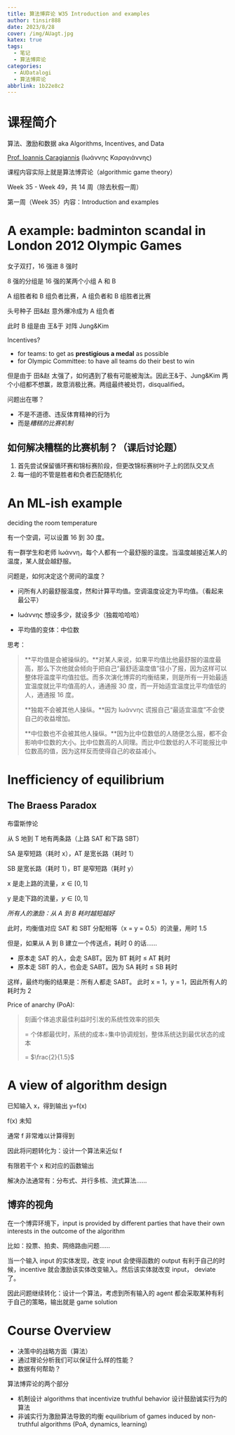 ```yaml
---
title: 算法博弈论 W35 Introduction and examples
author: tinsir888
date: 2023/8/28
cover: /img/AUagt.jpg
katex: true
tags:
  - 笔记
  - 算法博弈论
categories:
  - AUDatalogi
  - 算法博弈论
abbrlink: 1b22e8c2
---
```


# 课程简介

算法、激励和数据 aka Algorithms, Incentives, and Data

[Prof. Ioannis Caragiannis](https://cs.au.dk/~iannis/) (Ιωάννης Καραγιάννης)

课程内容实际上就是算法博弈论（algorithmic game theory）

Week 35 - Week 49，共 14 周（除去秋假一周）



第一周（Week 35）内容：Introduction and examples

# A example: badminton scandal in London 2012 Olympic Games

女子双打，16 强进 8 强时

8 强的分组是 16 强的某两个小组 A 和 B

A 组胜者和 B 组负者比赛，A 组负者和 B 组胜者比赛

头号种子 田&赵 意外爆冷成为 A 组负者

此时 B 组是由 王&于 对阵 Jung&Kim

Incentives?

- for teams: to get as **prestigious a medal** as possible
- for Olympic Committee: to have all teams do their best to win

但是由于 田&赵 太强了，如何遇到了极有可能被淘汰。因此王&于、Jung&Kim 两个小组都不想赢，故意消极比赛。两组最终被处罚，disqualified。

问题出在哪？

- 不是不道德、违反体育精神的行为
- 而是*糟糕的比赛机制*

## 如何解决糟糕的比赛机制？（课后讨论题）

1. 首先尝试保留循环赛和锦标赛阶段，但更改锦标赛树叶子上的团队交叉点
2. 每一组的不管是胜者和负者匹配随机化

# An ML-ish example

deciding the room temperature

有一个空调，可以设置 16 到 30 度。

有一群学生和老师 Ιωάννη，每个人都有一个最舒服的温度。当温度越接近某人的温度，某人就会越舒服。

问题是，如何决定这个房间的温度？

- 问所有人的最舒服温度，然和计算平均值。空调温度设定为平均值。（看起来最公平）
- Ιωάννης 想设多少，就设多少（独裁哈哈哈）

- 平均值的变体：中位数

思考：

> **平均值是会被操纵的。**对某人来说，如果平均值比他最舒服的温度最高，那么下次他就会倾向于把自己“最舒适温度值”往小了报，因为这样可以整体将温度平均值拉低。而多次演化博弈的均衡结果，则是所有一开始最适宜温度就比平均值高的人，通通报 30 度，而一开始适宜温度比平均值低的人，通通报 16 度。
>
> **独裁不会被其他人操纵。**因为 Ιωάννης 谎报自己“最适宜温度”不会使自己的收益增加。
>
> **中位数也不会被其他人操纵。**因为比中位数低的人随便怎么报，都不会影响中位数的大小。比中位数高的人同理。而比中位数低的人不可能报比中位数高的值，因为这样反而使得自己的收益减小。

# Inefficiency of equilibrium

## The Braess Paradox

布雷斯悖论

从 S 地到 T 地有两条路（上路 SAT 和下路 SBT）

SA 是窄短路（耗时 x），AT 是宽长路（耗时 1）

SB 是宽长路（耗时 1），BT 是窄短路（耗时 y）

x 是走上路的流量，$x\in[0,1]$

y 是走下路的流量，$y\in[0,1]$

*所有人的激励：从 A 到 B 耗时越短越好*

此时，均衡值对应 SAT 和 SBT 分配相等（x = y = 0.5）的流量，用时 1.5

但是，如果从 A 到 B 建立一个传送点，耗时 0 的话……

- 原本走 SAT 的人，会走 SABT。因为 BT 耗时 ≤ AT 耗时
- 原本走 SBT 的人，也会走 SABT。因为 SA 耗时 ≤ SB 耗时

这样，最终均衡的结果是：所有人都走 SABT。 此时 x = 1，y = 1，因此所有人的耗时为 2

Price of anarchy (PoA): 

> 刻画个体追求最佳利益时引发的系统性效率的损失
>
> = 个体都最优时，系统的成本÷集中协调规划，整体系统达到最优状态的成本
>
> = $\frac{2}{1.5}$

# A view of algorithm design

已知输入 x，得到输出 y=f(x)

f(x) 未知

通常 f 非常难以计算得到

因此将问题转化为：设计一个算法来近似 f

有限若干个 x 和对应的函数输出

解决办法通常有：分布式、并行多核、流式算法……

## 博弈的视角

在一个博弈环境下，input is provided by different parties that have their own interests in the outcome of the algorithm

比如：投票、拍卖、网络路由问题……

当一个输入 input 的实体发现，改变 input 会使得函数的 output 有利于自己的时候，incentive 就会激励该实体改变输入。然后该实体就改变 input， deviate 了。

因此问题继续转化：设计一个算法，考虑到所有输入的 agent 都会采取某种有利于自己的策略，输出就是 game solution

# Course Overview

- 决策中的战略方面（算法）
- 通过理论分析我们可以保证什么样的性能？
- 数据有何帮助？

算法博弈论的两个部分

- 机制设计 algorithms that incentivize truthful behavior 设计鼓励诚实行为的算法
- 非诚实行为激励算法导致的均衡 equilibrium of games induced by non-truthful algorithms (PoA, dynamics, learning)